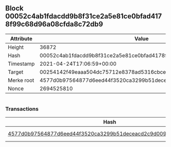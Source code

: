 ## Block 00052c4ab1fdacdd9b8f31ce2a5e81ce0bfad4178f99c68d96a08cfda8c72db9

Attribute | Value
--- | ---
Height | 36872
Hash | 00052c4ab1fdacdd9b8f31ce2a5e81ce0bfad4178f99c68d96a08cfda8c72db9
Timestamp | 2021-04-24T17:06:59+00:00
Target | 00254142f49eaaa504dc75712e8378ad5316cbcead634704b3734b6271167cc4
Merke root | 4577d0b97564877d6eed44f3520ca3299b51deceacd2c9d0099acb7911496507
Nonce | 2694525810

```

```

### Transactions

Hash | Amount
--- | ---
[4577d0b97564877d6eed44f3520ca3299b51deceacd2c9d0099acb7911496507](4577d0b97564877d6eed44f3520ca3299b51deceacd2c9d0099acb7911496507.md) | 10.00000000 SKEPTI 
